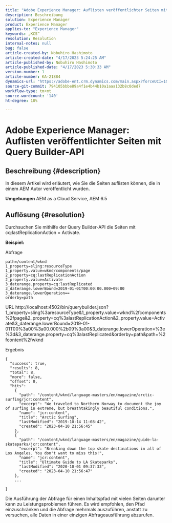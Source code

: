 ```yaml
---
title: "Adobe Experience Manager: Auflisten veröffentlichter Seiten mit Query Builder-API"
description: Beschreibung
solution: Experience Manager
product: Experience Manager
applies-to: "Experience Manager"
keywords: „KCS“
resolution: Resolution
internal-notes: null
bug: false
article-created-by: Nobuhiro Hashimoto
article-created-date: "4/17/2023 5:24:25 AM"
article-published-by: Nobuhiro Hashimoto
article-published-date: "4/17/2023 5:30:33 AM"
version-number: 1
article-number: KA-21884
dynamics-url: "https://adobe-ent.crm.dynamics.com/main.aspx?forceUCI=1&pagetype=entityrecord&etn=knowledgearticle&id=a65d2318-e0dc-ed11-a7c7-6045bd006149"
source-git-commit: 794105bbbe89a4f1e4b44b10a1aaa132b8c0ded7
workflow-type: tm+mt
source-wordcount: '140'
ht-degree: 10%

---
```


# Adobe Experience Manager: Auflisten veröffentlichter Seiten mit Query Builder-API

## Beschreibung {#description}


In diesem Artikel wird erläutert, wie Sie die Seiten auflisten können, die in einem AEM Autor veröffentlicht wurden.



<b>Umgebungen</b>
AEM as a Cloud Service, AEM 6.5


## Auflösung {#resolution}


Durchsuchen Sie mithilfe der Query Builder-API die Seiten mit cq:lastReplicationAction = Activate.



<b>Beispiel:</b>

Abfrage


```
path=/content/wknd
1_property=sling:resourceType
1_property.value=wknd/components/page
2_property=cq:lastReplicationAction
2_property.value=Activate
3_daterange.property=cq:lastReplicated
3_daterange.lowerBound=2019-01-01T00:00:00.000+09:00
3_daterange.lowerOperation==
orderby=path
```


URL http://localhost:4502/bin/querybuilder.json?1_property=sling%3aresourceType&amp;1_property.value=wknd%2fcomponents%2fpage&amp;2_property=cq%3alastReplicationAction&amp;2_property.value=Activate&amp;3_daterange.lowerBound=2019-01-01T00%3a00%3a00.000%2b09%3a00&amp;3_daterange.lowerOperation=%3e%3d&amp;3_daterange.property=cq%3alastReplicated&amp;orderby=path&amp;path=%2fcontent%2fwknd

Ergebnis


```
{
  "success": true,
  "results": 8,
  "total": 8,
  "more": false,
  "offset": 0,
  "hits": 
    {
      "path": "/content/wknd/language-masters/en/magazine/arctic-surfing/jcr:content",
      "excerpt": "We traveled to Northern Norway to document the joy of surfing in extreme, but breathtakingly beautiful conditions.",
      "name": "jcr:content",
      "title": "Arctic Surfing",
      "lastModified": "2019-10-14 11:08:42",
      "created": "2023-04-10 21:56:45"
    },
    {
      "path": "/content/wknd/language-masters/en/magazine/guide-la-skateparks/jcr:content",
      "excerpt": "Breaking down the top skate destinations in all of Los Angeles. You don't want to miss this!",
      "name": "jcr:content",
      "title": "Ultimate Guide to LA Skateparks",
      "lastModified": "2020-10-01 09:37:33",
      "created": "2023-04-10 21:56:47"
    },
    ...
  
}
```




Die Ausführung der Abfrage für einen Inhaltspfad mit vielen Seiten darunter kann zu Leistungsproblemen führen. Es wird empfohlen, den Pfad einzuschränken und die Abfrage mehrmals auszuführen, anstatt zu versuchen, alle Daten in einer einzigen Abfrageausführung abzurufen.
